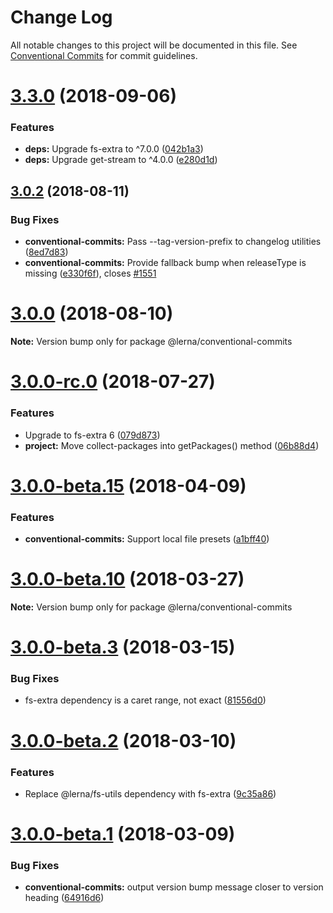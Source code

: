 # Change Log

All notable changes to this project will be documented in this file.
See [Conventional Commits](https://conventionalcommits.org) for commit guidelines.

<a name="3.3.0"></a>
# [3.3.0](https://github.com/lerna/lerna/compare/v3.2.1...v3.3.0) (2018-09-06)


### Features

* **deps:** Upgrade fs-extra to ^7.0.0 ([042b1a3](https://github.com/lerna/lerna/commit/042b1a3))
* **deps:** Upgrade get-stream to ^4.0.0 ([e280d1d](https://github.com/lerna/lerna/commit/e280d1d))





<a name="3.0.2"></a>
## [3.0.2](https://github.com/lerna/lerna/compare/v3.0.1...v3.0.2) (2018-08-11)


### Bug Fixes

* **conventional-commits:** Pass --tag-version-prefix to changelog utilities ([8ed7d83](https://github.com/lerna/lerna/commit/8ed7d83))
* **conventional-commits:** Provide fallback bump when releaseType is missing ([e330f6f](https://github.com/lerna/lerna/commit/e330f6f)), closes [#1551](https://github.com/lerna/lerna/issues/1551)





<a name="3.0.0"></a>
# [3.0.0](https://github.com/lerna/lerna/compare/v3.0.0-rc.0...v3.0.0) (2018-08-10)

**Note:** Version bump only for package @lerna/conventional-commits





<a name="3.0.0-rc.0"></a>
# [3.0.0-rc.0](https://github.com/lerna/lerna/compare/v3.0.0-beta.21...v3.0.0-rc.0) (2018-07-27)


### Features

* Upgrade to fs-extra 6 ([079d873](https://github.com/lerna/lerna/commit/079d873))
* **project:** Move collect-packages into getPackages() method ([06b88d4](https://github.com/lerna/lerna/commit/06b88d4))





<a name="3.0.0-beta.15"></a>
# [3.0.0-beta.15](https://github.com/lerna/lerna/compare/v3.0.0-beta.14...v3.0.0-beta.15) (2018-04-09)


### Features

* **conventional-commits:** Support local file presets ([a1bff40](https://github.com/lerna/lerna/commit/a1bff40))





<a name="3.0.0-beta.10"></a>
# [3.0.0-beta.10](https://github.com/lerna/lerna/compare/v3.0.0-beta.9...v3.0.0-beta.10) (2018-03-27)

**Note:** Version bump only for package @lerna/conventional-commits





<a name="3.0.0-beta.3"></a>
# [3.0.0-beta.3](https://github.com/lerna/lerna/compare/v3.0.0-beta.2...v3.0.0-beta.3) (2018-03-15)


### Bug Fixes

* fs-extra dependency is a caret range, not exact ([81556d0](https://github.com/lerna/lerna/commit/81556d0))





<a name="3.0.0-beta.2"></a>
# [3.0.0-beta.2](https://github.com/lerna/lerna/compare/v3.0.0-beta.1...v3.0.0-beta.2) (2018-03-10)


### Features

* Replace @lerna/fs-utils dependency with fs-extra ([9c35a86](https://github.com/lerna/lerna/commit/9c35a86))





<a name="3.0.0-beta.1"></a>
# [3.0.0-beta.1](https://github.com/lerna/lerna/compare/v3.0.0-beta.0...v3.0.0-beta.1) (2018-03-09)


### Bug Fixes

* **conventional-commits:** output version bump message closer to version heading ([64916d6](https://github.com/lerna/lerna/commit/64916d6))

